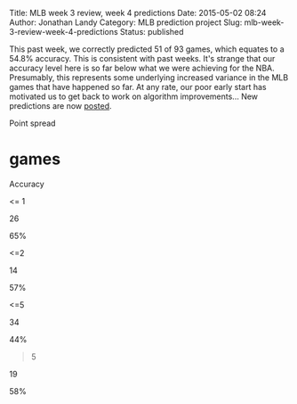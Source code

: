 Title: MLB week 3 review, week 4 predictions
Date: 2015-05-02 08:24
Author: Jonathan Landy
Category: MLB prediction project
Slug: mlb-week-3-review-week-4-predictions
Status: published

This past week, we correctly predicted 51 of 93 games, which equates to a 54.8% accuracy. This is consistent with past weeks. It's strange that our accuracy level here is so far below what we were achieving for the NBA. Presumably, this represents some underlying increased variance in the MLB games that have happened so far. At any rate, our poor early start has motivated us to get back to work on algorithm improvements... New predictions are now [posted](http://efavdb.com/weekly-nba-predictions/).

Point spread

# games

Accuracy

<= 1

26

65%

<=2

14

57%

<=5

34

44%

>5

19

58%

  


